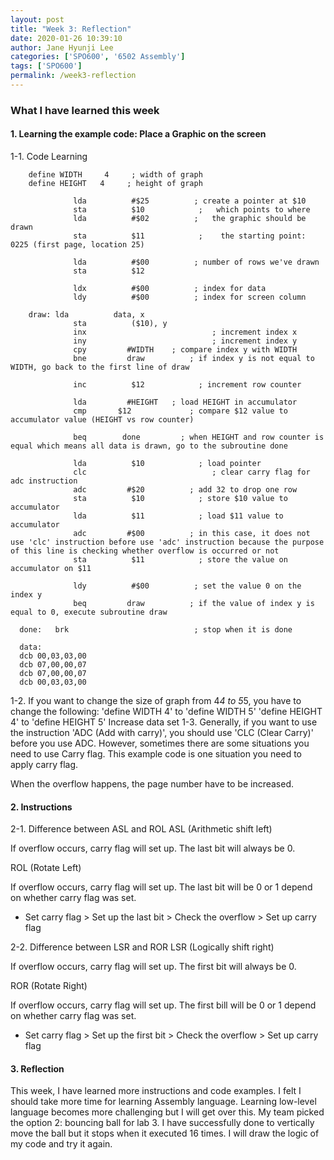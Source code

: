 ```yaml
---
layout: post
title: "Week 3: Reflection"
date: 2020-01-26 10:39:10
author: Jane Hyunji Lee
categories: ['SPO600', '6502 Assembly']
tags: ['SPO600']
permalink: /week3-reflection
---
```

### What I have learned this week
#### 1. Learning the example code: Place a Graphic on the screen

 1-1. Code Learning
 ```
     define WIDTH     4     ; width of graph
     define HEIGHT   4     ; height of graph

               lda          #$25          ; create a pointer at $10
               sta          $10            ;   which points to where
               lda          #$02          ;   the graphic should be drawn
               sta          $11            ;    the starting point: 0225 (first page, location 25)

               lda          #$00          ; number of rows we've drawn
               sta          $12

               ldx          #$00          ; index for data
               ldy          #$00          ; index for screen column  

     draw: lda          data, x
               sta          ($10), y
               inx                            ; increment index x
               iny                            ; increment index y
               cpy         #WIDTH    ; compare index y with WIDTH
               bne         draw          ; if index y is not equal to WIDTH, go back to the first line of draw

               inc          $12            ; increment row counter

               lda         #HEIGHT   ; load HEIGHT in accumulator
               cmp       $12             ; compare $12 value to accumulator value (HEIGHT vs row counter)             

               beq        done         ; when HEIGHT and row counter is equal which means all data is drawn, go to the subroutine done

               lda          $10            ; load pointer
               clc                            ; clear carry flag for adc instruction
               adc         #$20          ; add 32 to drop one row
               sta          $10            ; store $10 value to accumulator
               lda          $11            ; load $11 value to accumulator
               adc         #$00          ; in this case, it does not use 'clc' instruction before use 'adc' instruction because the purpose of this line is checking whether overflow is occurred or not
               sta          $11            ; store the value on accumulator on $11

               ldy          #$00          ; set the value 0 on the index y
               beq         draw          ; if the value of index y is equal to 0, execute subroutine draw

   done:   brk                            ; stop when it is done

   data:
   dcb 00,03,03,00
   dcb 07,00,00,07
   dcb 07,00,00,07
   dcb 00,03,03,00
```
 1-2. If you want to change the size of graph from 4*4 to 5*5, you have to change the following:
'define WIDTH 4' to 'define WIDTH 5'
'define HEIGHT 4' to 'define HEIGHT 5'
Increase data set
1-3. Generally, if you want to use the instruction 'ADC (Add with carry)', you should use 'CLC (Clear Carry)' before you use ADC. However, sometimes there are some situations you need to use Carry flag. This example code is one situation you need to apply carry flag.

   When the overflow happens, the page number have to be increased.

#### 2. Instructions
2-1. Difference between ASL and ROL
ASL (Arithmetic shift left)

If overflow occurs, carry flag will set up. The last bit will always be 0.

ROL (Rotate Left)

If overflow occurs, carry flag will set up. The last bit will be 0 or 1 depend on whether carry flag was set. 
* Set carry flag > Set up the last bit > Check the overflow > Set up carry flag


2-2. Difference between LSR and ROR
LSR (Logically shift right)

If overflow occurs, carry flag will set up. The first bit will always be 0.

ROR (Rotate Right)

If overflow occurs, carry flag will set up. The first bill will be 0 or 1 depend on whether carry flag was set.
* Set carry flag > Set up the first bit > Check the overflow > Set up carry flag

#### 3. Reflection
This week, I have learned more instructions and code examples. I felt I should take more time for learning Assembly language. Learning low-level language becomes more challenging but I will get over this.
My team picked the option 2: bouncing ball for lab 3. I have successfully done to vertically move the ball but it stops when it executed 16 times. I will draw the logic of my code and try it again.